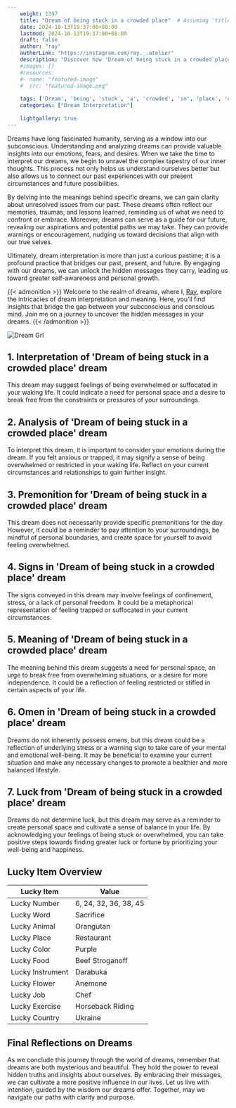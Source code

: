 ```yaml
---
    weight: 1397
    title: "Dream of being stuck in a crowded place"  # Assuming 'title' column exists
    date: 2024-10-13T19:37:00+08:00
    lastmod: 2024-10-13T19:37:00+08:00
    draft: false
    author: "ray"
    authorLink: "https://instagram.com/ray._.atelier"
    description: "Discover how 'Dream of being stuck in a crowded place' can interpret your future and uncover its significant meanings in your life."
    #images: []
    #resources:
    #- name: "featured-image"
    #  src: "featured-image.png"
    
    tags: ['Dream', 'being', 'stuck', 'a', 'crowded', 'in', 'place', 'of']
    categories: ["Dream Interpretation"]
    
    lightgallery: true
---
```

    
Dreams have long fascinated humanity, serving as a window into our subconscious. Understanding and analyzing dreams can provide valuable insights into our emotions, fears, and desires. When we take the time to interpret our dreams, we begin to unravel the complex tapestry of our inner thoughts. This process not only helps us understand ourselves better but also allows us to connect our past experiences with our present circumstances and future possibilities.

By delving into the meanings behind specific dreams, we can gain clarity about unresolved issues from our past. These dreams often reflect our memories, traumas, and lessons learned, reminding us of what we need to confront or embrace. Moreover, dreams can serve as a guide for our future, revealing our aspirations and potential paths we may take. They can provide warnings or encouragement, nudging us toward decisions that align with our true selves.

Ultimately, dream interpretation is more than just a curious pastime; it is a profound practice that bridges our past, present, and future. By engaging with our dreams, we can unlock the hidden messages they carry, leading us toward greater self-awareness and personal growth.

{{< admonition >}}
Welcome to the realm of dreams, where I, [Ray](https://instagram.com/ray._.atelier), explore the intricacies of dream interpretation and meaning. Here, you’ll find insights that bridge the gap between your subconscious and conscious mind. Join me on a journey to uncover the hidden messages in your dreams.
{{< /admonition >}}

![Dream Grl](https://cdn.pixabay.com/photo/2017/11/02/03/35/gothic-2910057_1280.jpg "Dream Grl")

## 1. Interpretation of 'Dream of being stuck in a crowded place' dream
 This dream may suggest feelings of being overwhelmed or suffocated in your waking life. It could indicate a need for personal space and a desire to break free from the constraints or pressures of your surroundings.

## 2. Analysis of 'Dream of being stuck in a crowded place' dream
 To interpret this dream, it is important to consider your emotions during the dream. If you felt anxious or trapped, it may signify a sense of being overwhelmed or restricted in your waking life. Reflect on your current circumstances and relationships to gain further insight.

## 3. Premonition for 'Dream of being stuck in a crowded place' dream
 This dream does not necessarily provide specific premonitions for the day. However, it could be a reminder to pay attention to your surroundings, be mindful of personal boundaries, and create space for yourself to avoid feeling overwhelmed.

## 4. Signs in 'Dream of being stuck in a crowded place' dream
 The signs conveyed in this dream may involve feelings of confinement, stress, or a lack of personal freedom. It could be a metaphorical representation of feeling trapped or suffocated in your current circumstances.

## 5. Meaning of 'Dream of being stuck in a crowded place' dream
 The meaning behind this dream suggests a need for personal space, an urge to break free from overwhelming situations, or a desire for more independence. It could be a reflection of feeling restricted or stifled in certain aspects of your life.

## 6. Omen in 'Dream of being stuck in a crowded place' dream
 Dreams do not inherently possess omens, but this dream could be a reflection of underlying stress or a warning sign to take care of your mental and emotional well-being. It may be beneficial to examine your current situation and make any necessary changes to promote a healthier and more balanced lifestyle.

## 7. Luck from 'Dream of being stuck in a crowded place' dream
 Dreams do not determine luck, but this dream may serve as a reminder to create personal space and cultivate a sense of balance in your life. By acknowledging your feelings of being stuck or overwhelmed, you can take positive steps towards finding greater luck or fortune by prioritizing your well-being and happiness.

## Lucky Item Overview
| Lucky Item          | Value              |
|---------------|--------------------|
| Lucky Number        | 6, 24, 32, 36, 38, 45  |
| Lucky Word          | Sacrifice |
| Lucky Animal        | Orangutan |
| Lucky Place         | Restaurant     |
| Lucky Color         | Purple     |
| Lucky Food          | Beef Stroganoff      |
| Lucky Instrument    | Darabuka |
| Lucky Flower        | Anemone    |
| Lucky Job           | Chef       |
| Lucky Exercise      | Horseback Riding  |
| Lucky Country       | Ukraine    |


##  Final Reflections on Dreams

As we conclude this journey through the world of dreams, remember that dreams are both mysterious and beautiful. They hold the power to reveal hidden truths and insights about ourselves. By embracing their messages, we can cultivate a more positive influence in our lives. Let us live with intention, guided by the wisdom our dreams offer. Together, may we navigate our paths with clarity and purpose.
